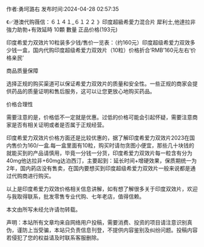 <p>作者:勇坷潞右 发布时间:2024-04-28 02:57:35</p>
<p>《✅港澳代购薇信：６１４１_６１２２ 》印度超級希愛力混合片 犀利士,他達拉非 強力助勃+有效延時 10顆 數量 正品价格(193元) </p>
									<p>印度希爱力双效片10粒装多少钱/售价一览表：（约160元）印度超级希爱力双效多少钱一盒，国内代购印度超级希爱力双效片（10粒）价格折合‘RMB’160元左右‘价格亲民’</p><p></p><p>商品质量保障</p><p>选择正规的购买渠道可以保证希爱力双效片的质量和安全性。一些正规的商家会提供药品的质量证明和售后服务，这可以让您更放心地购买药品。</p><p>价格合理性</p><p>需要注意的是，价格低不一定就是优惠。过低的价格可能会引起怀疑，需要注意商家是否有相关证明或者是否属于正规经营。</p><p>印度希爱力双效片价格方面还是比较优惠的，据了解印度希爱力双效片2023在国内售价为160/一盒.每一盒里面有10粒，购买时请勿贪图小便宜，那些几十块钱的就能买到的产品请慎用，毕竟一分钱一分货，印度希爱力双效片每一粒含有分为40mg他达拉非+60mg达泊西汀，主要起到：延长时间+增硬效果，保质期统一为2年，国内葯店没有售卖，在国内要想买到印度超级希爱力双效片一般来说都是通过代购商进行购买。</p><p>以上是印度希爱力双效价格相关信息讲解，如有想了解很多关于印度双效片，欢迎与我取得联系，批发零售专业代购、七年老店，值得信赖。</p><p>本文由所写未经允许请勿转载。</p>				声明：本站所有文章均来自网络用户投稿，需要消费、投资的项目请注意识别真伪，谨防上当受骗，本站只负责信息刊登，不提供内容鉴别及纠纷问题。投稿内容若侵犯了您的权益请及时联系客服删除。				
